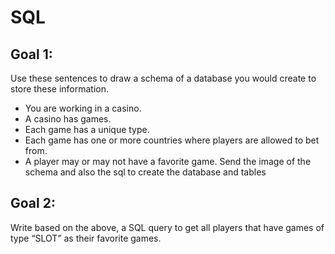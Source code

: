 # SQL

## Goal 1:

Use these sentences to draw a schema of a database you would create to store these
information.

- You are working in a casino.
- A casino has games.
- Each game has a unique type.
- Each game has one or more countries where players are allowed to bet from.
- A player may or may not have a favorite game.
  Send the image of the schema and also the sql to create the database and tables

## Goal 2:

Write based on the above, a SQL query to get all players that have games of type “SLOT” as
their favorite games.
